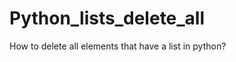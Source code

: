 Python_lists_delete_all
=======================

How to delete all elements that have a list in python?
